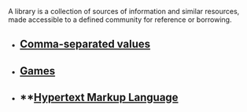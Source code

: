 A library is a collection of sources of information and similar resources, made accessible to a defined community for reference or borrowing.


- ## **[Comma-separated values](Comma-separated%20values/)**
- ## **[Games](Games/)**
- ## **[Hypertext Markup Language](Hypertext%20Markup%20Language/)
